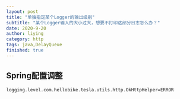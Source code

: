 ```yaml
---
layout: post
title: "单独指定某个Logger的输出级别"
subtitle: "某个Logger输入的大小过大，想要不打印这部分日志怎么办？"
date: 2020-9-20
author: liying
category: http
tags: java,DelayQueue
finished: true
---
```


## Spring配置调整



```properties
logging.level.com.hellobike.tesla.utils.http.OkHttpHelper=ERROR
```



